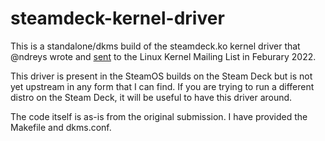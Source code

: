 # steamdeck-kernel-driver

This is a standalone/dkms build of the steamdeck.ko kernel driver that
@ndreys wrote and [sent](https://lkml.org/lkml/2022/2/5/391) to the
Linux Kernel Mailing List in Feburary 2022.

This driver is present in the SteamOS builds on the Steam Deck but is not
yet upstream in any form that I can find. If you are trying to run a
different distro on the Steam Deck, it will be useful to have this driver
around.

The code itself is as-is from the original submission. I have provided
the Makefile and dkms.conf.
